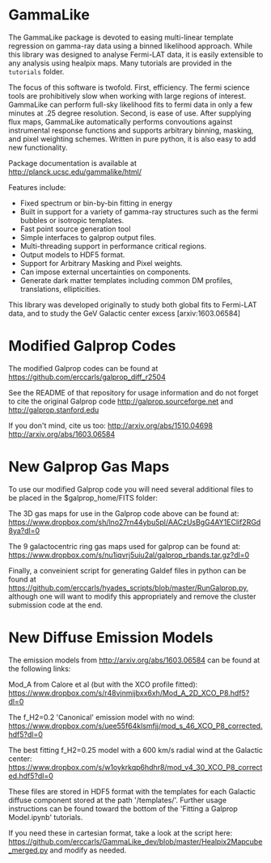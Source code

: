 # GammaLike

The GammaLike package is devoted to easing multi-linear template regression on gamma-ray data using a binned likelihood approach.  While this library was designed to analyse Fermi-LAT data, it is easily extensible to any analysis using healpix maps.  Many tutorials are provided in the `tutorials` folder. 

The focus of this software is twofold.  First, efficiency.  The fermi science tools are prohibitively slow when working with large regions of interest.  GammaLike can perform full-sky likelihood fits to fermi data in only a few minutes at .25 degree resolution.  Second, is ease of use.  After supplying flux maps, GammaLike automatically performs convoutions against instrumental response functions and supports arbitrary binning, masking, and pixel weighting schemes.  Written in pure python, it is also easy to add new functionality.

Package documentation is available at http://planck.ucsc.edu/gammalike/html/


Features include:
- Fixed spectrum or bin-by-bin fitting in energy
- Built in support for a variety of gamma-ray structures such as the fermi bubbles or isotropic templates. 
- Fast point source generation tool
- Simple interfaces to galprop output files. 
- Multi-threading support in performance critical regions.
- Output models to HDF5 format. 
- Support for Arbitrary Masking and Pixel weights. 
- Can impose external uncertainties on components. 
- Generate dark matter templates including common DM profiles, translations, ellipticities. 

This library was developed originally to study both global fits to Fermi-LAT data, and to study the GeV Galactic center excess [arxiv:1603.06584]

# Modified Galprop Codes 
The modified Galprop codes can be found at https://github.com/erccarls/galprop_diff_r2504

See the README of that repository for usage information and do not forget to cite the original Galprop code
http://galprop.sourceforge.net  and  http://galprop.stanford.edu

If you don't mind, cite us too: 
  http://arxiv.org/abs/1510.04698
  http://arxiv.org/abs/1603.06584

# New Galprop Gas Maps
To use our modified Galprop code you will need several additional files to be placed in the $galprop_home/FITS folder:  

The 3D gas maps for use in the Galprop code above can be found at:
https://www.dropbox.com/sh/lno27rn44ybu5pl/AACzUsBgG4AY1EClif2RGd8ya?dl=0 

The 9 galactocentric ring gas maps used for galprop can be found at:
https://www.dropbox.com/s/nu1iqvrj5uiu2al/galprop_rbands.tar.gz?dl=0

Finally, a conveinient script for generating Galdef files in python can be found at 
https://github.com/erccarls/hyades_scripts/blob/master/RunGalprop.py,
although one will want to modify this appropriately and remove the cluster submission code at the end. 


# New Diffuse Emission Models
The emission models from http://arxiv.org/abs/1603.06584 can be found at the following links:

Mod_A from Calore et al (but with the XCO profile fitted):
	https://www.dropbox.com/s/r48vjnmijbxx6xh/Mod_A_2D_XCO_P8.hdf5?dl=0

The f_H2=0.2 'Canonical' emission model with no wind: 
	https://www.dropbox.com/s/uee55f64klsmfjj/mod_s_46_XCO_P8_corrected.hdf5?dl=0

The best fitting f_H2=0.25 model with a 600 km/s radial wind at the Galactic center:
	https://www.dropbox.com/s/w1oykrkqp6hdhr8/mod_v4_30_XCO_P8_corrected.hdf5?dl=0	


These files are stored in HDF5 format with the templates for each Galactic diffuse component stored at the path '/templates/'.  Further usage instructions can be found toward the bottom of the 'Fitting a Galprop Model.ipynb' tutorials.


If you need these in cartesian format, take a look at the script here:
	https://github.com/erccarls/GammaLike_dev/blob/master/Healpix2Mapcube_merged.py
and modify as needed. 




